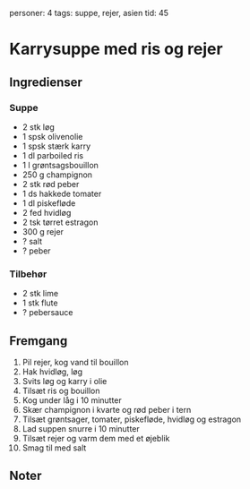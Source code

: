 personer: 4
tags: suppe, rejer, asien
tid: 45

# Karrysuppe med ris og rejer

## Ingredienser
### Suppe
  - 2 stk løg
  - 1 spsk olivenolie
  - 1 spsk stærk karry
  - 1 dl parboiled ris
  - 1 l grøntsagsbouillon
  - 250 g champignon
  - 2 stk rød peber
  - 1 ds hakkede tomater
  - 1 dl piskefløde
  - 2 fed hvidløg
  - 2 tsk tørret estragon
  - 300 g rejer
  - ? salt
  - ? peber

### Tilbehør
  - 2 stk lime
  - 1 stk flute
  - ? pebersauce

## Fremgang
  1. Pil rejer, kog vand til bouillon
  2. Hak hvidløg, løg
  3. Svits løg og karry i olie
  4. Tilsæt ris og bouillon
  5. Kog under låg i 10 minutter
  6. Skær champignon i kvarte og rød peber i tern
  7. Tilsæt grøntsager, tomater, piskefløde, hvidløg og estragon
  8. Lad suppen snurre i 10 minutter
  9. Tilsæt rejer og varm dem med et øjeblik
  10. Smag til med salt

## Noter
